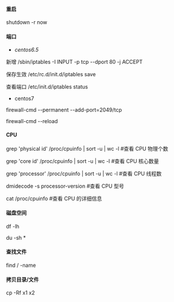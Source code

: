 #### 重启

shutdown -r now

#### 端口

* _centos6.5_

新增 /sbin/iptables -I INPUT -p tcp --dport 80 -j ACCEPT

保存生效 /etc/rc.d/init.d/iptables save

查看端口 /etc/init.d/iptables status

* centos7

firewall-cmd --permanent --add-port=2049/tcp

firewall-cmd --reload

#### CPU

grep 'physical id' /proc/cpuinfo \| sort -u \| wc -l   \#查看 CPU 物理个数

grep 'core id' /proc/cpuinfo \| sort -u \| wc -l \#查看 CPU 核心数量

grep 'processor' /proc/cpuinfo \| sort -u \| wc -l \#查看 CPU 线程数

dmidecode -s processor-version \#查看 CPU  型号

cat /proc/cpuinfo \#查看 CPU 的详细信息

#### 磁盘空间

df -lh

du -sh \*

#### 查找文件

find / -name

#### 拷贝目录/文件

cp -Rf x1 x2

